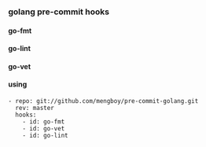### golang pre-commit hooks

#### go-fmt


#### go-lint


#### go-vet


#### using

```
- repo: git://github.com/mengboy/pre-commit-golang.git
  rev: master
  hooks:
    - id: go-fmt
    - id: go-vet
    - id: go-lint
```